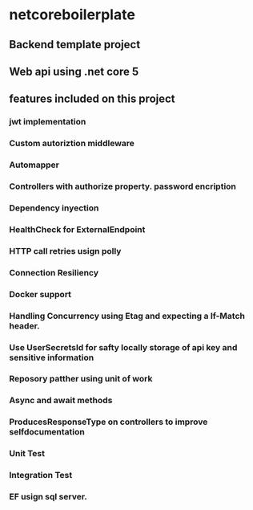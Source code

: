# netcoreboilerplate
## Backend template project
## Web api using .net core 5
## features included on this project
### jwt implementation
### Custom autoriztion middleware
### Automapper
### Controllers with authorize property. password encription
### Dependency inyection
### HealthCheck for ExternalEndpoint
### HTTP call retries usign polly
### Connection Resiliency
### Docker support
### Handling Concurrency using Etag and expecting a If-Match header. 
### Use UserSecretsId for safty locally storage of api key and sensitive information
### Reposory patther using unit of work
### Async and await methods
### ProducesResponseType on controllers to improve selfdocumentation
### Unit Test
### Integration Test
### EF usign sql server.
